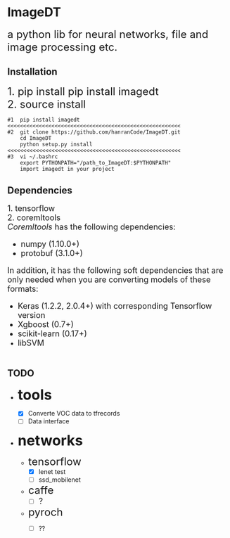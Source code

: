 # ImageDT
<font size=5 > a python lib for neural networks, file and image processing etc. </font>

Installation
------------
<font size=5 >1.  pip install
    pip install imagedt <br>
2. source install </font>

    #1  pip install imagedt
    <<<<<<<<<<<<<<<<<<<<<<<<<<<<<<<<<<<<<<<<<<<<<<<<<<<<<<<
    #2  git clone https://github.com/hanranCode/ImageDT.git
        cd ImageDT 
        python setup.py install
    <<<<<<<<<<<<<<<<<<<<<<<<<<<<<<<<<<<<<<<<<<<<<<<<<<<<<<<
    #3  vi ~/.bashrc
        export PYTHONPATH="/path_to_ImageDT:$PYTHONPATH"
        import imagedt in your project


Dependencies
------------
<font size=4 >1. tensorflow <br>
2. coremltools <br>
*Coremltools* has the following dependencies:

- numpy (1.10.0+)
- protobuf (3.1.0+)

In addition, it has the following soft dependencies that are only needed when
you are converting models of these formats:

- Keras (1.2.2, 2.0.4+) with corresponding Tensorflow version
- Xgboost (0.7+)
- scikit-learn (0.17+)
- libSVM  <br>
</font><br>


TODO
------------
- <font size=6 > <b>tools </b></font> <br>
    - [x] Converte VOC data to tfrecords <br>
    - [ ] Data interface  <br>
- <font size=6 ><b> networks </b></font><br>

    - <font size=5 >tensorflow</font>
        + [x] lenet test
        + [ ] ssd_mobilenet <br>

    - <font size=5 >caffe</font>
        - [ ] <font size=4 >? </font> <br>

    - <font size=5 >pyroch</font>
        - [ ] ?? <br>
        
